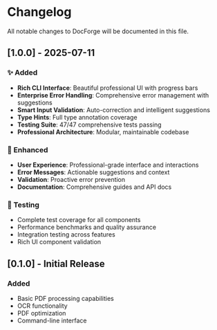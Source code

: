 # Changelog

All notable changes to DocForge will be documented in this file.

## [1.0.0] - 2025-07-11

### ✨ Added
- **Rich CLI Interface**: Beautiful professional UI with progress bars
- **Enterprise Error Handling**: Comprehensive error management with suggestions
- **Smart Input Validation**: Auto-correction and intelligent suggestions
- **Type Hints**: Full type annotation coverage
- **Testing Suite**: 47/47 comprehensive tests passing
- **Professional Architecture**: Modular, maintainable codebase

### 🎨 Enhanced
- **User Experience**: Professional-grade interface and interactions
- **Error Messages**: Actionable suggestions and context
- **Validation**: Proactive error prevention
- **Documentation**: Comprehensive guides and API docs

### 🧪 Testing
- Complete test coverage for all components
- Performance benchmarks and quality assurance
- Integration testing across features
- Rich UI component validation

## [0.1.0] - Initial Release

### Added
- Basic PDF processing capabilities
- OCR functionality
- PDF optimization
- Command-line interface
```
